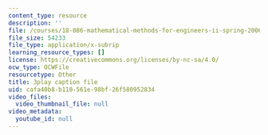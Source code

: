 ```yaml
---
content_type: resource
description: ''
file: /courses/18-086-mathematical-methods-for-engineers-ii-spring-2006/cafa40b8b110561e98bf26f580952834_0aa6fUHTTeU.vtt
file_size: 54233
file_type: application/x-subrip
learning_resource_types: []
license: https://creativecommons.org/licenses/by-nc-sa/4.0/
ocw_type: OCWFile
resourcetype: Other
title: 3play caption file
uid: cafa40b8-b110-561e-98bf-26f580952834
video_files:
  video_thumbnail_file: null
video_metadata:
  youtube_id: null
---
```

